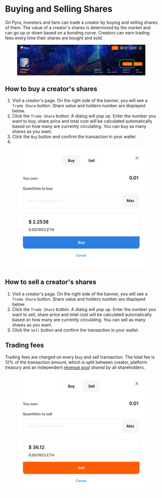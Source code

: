 # Buying and Selling Shares

On Pyra, investors and fans can trade a creator by buying and selling shares of them. The value of a creator's shares is determined by the market and can go up or down based on a bonding curve. Creators can earn trading fees every time their shares are bought and sold.

<figure><img src=".gitbook/assets/1.png" alt=""><figcaption></figcaption></figure>

## How to buy a creator's shares
1. Visit a creator's page. On the right side of the banner, you will see a `Trade Share` button. Share value and holders number are displayed below.
2. Click the `Trade Share` button. A dialog will pop up. Enter the number you want to buy, share price and total cost will be calculated automatically based on how many are currently circulating. You can buy as many shares as you want.
3. Click the `Buy` button and confirm the transaction in your wallet.
4. 
<figure><img src=".gitbook/assets/2.png" alt=""><figcaption></figcaption></figure>


## How to sell a creator's shares
1. Visit a creator's page. On the right side of the banner, you will see a `Trade Share` button. Share value and holders number are displayed below.
2. Click the `Trade Share` button. A dialog will pop up. Enter the number you want to sell, share price and total cost will be calculated automatically based on how many are currently circulating. You can sell as many shares as you want.
3. Click the `Sell` button and confirm the transaction in your wallet.

## Trading fees
Trading fees are charged on every buy and sell transaction. The total fee is 12% of the transaction amount, which is split between creator, platform treasury and an independent [revenue pool](./staking-and-revenue.md) shared by all shareholders.

<figure><img src=".gitbook/assets/3.png" alt=""><figcaption></figcaption></figure>
